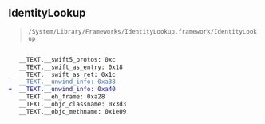 ## IdentityLookup

> `/System/Library/Frameworks/IdentityLookup.framework/IdentityLookup`

```diff

   __TEXT.__swift5_protos: 0xc
   __TEXT.__swift_as_entry: 0x18
   __TEXT.__swift_as_ret: 0x1c
-  __TEXT.__unwind_info: 0xa38
+  __TEXT.__unwind_info: 0xa40
   __TEXT.__eh_frame: 0xa28
   __TEXT.__objc_classname: 0x3d3
   __TEXT.__objc_methname: 0x1e09

```
